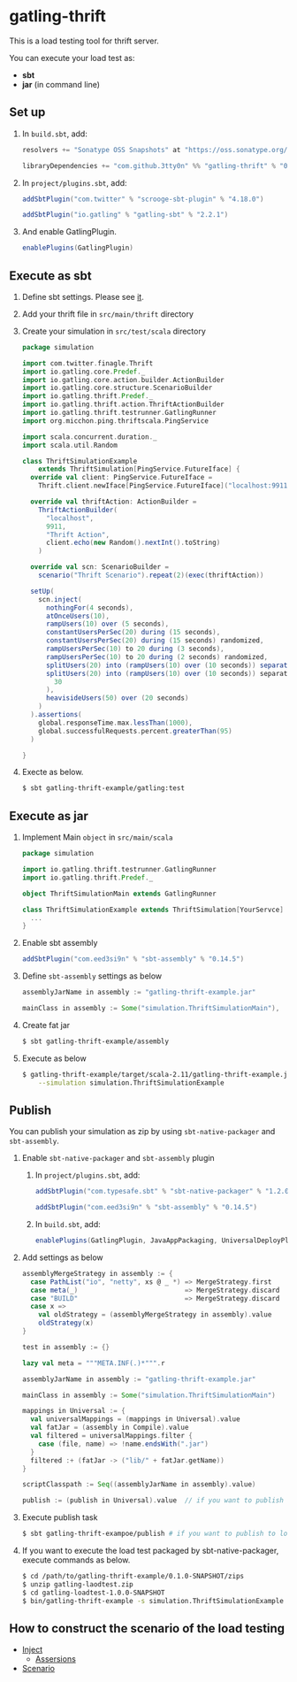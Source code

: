 # gatling-thrift

This is a load testing tool for thrift server.

You can execute your load test as:
 - **sbt**
 - **jar** (in command line)

## Set up

1. In `build.sbt`, add:
   ```scala
   resolvers += "Sonatype OSS Snapshots" at "https://oss.sonatype.org/content/repositories/snapshots"

   libraryDependencies += "com.github.3tty0n" %% "gatling-thrift" % "0.1.0-SNAPSHOT"
   ```

1. In `project/plugins.sbt`, add:

    ```scala
    addSbtPlugin("com.twitter" % "scrooge-sbt-plugin" % "4.18.0")

    addSbtPlugin("io.gatling" % "gatling-sbt" % "2.2.1")
    ```

1. And enable GatlingPlugin.

    ``` scala
    enablePlugins(GatlingPlugin)
    ```

## Execute as sbt

1. Define sbt settings. Please see [it](https://github.com/3tty0n/gatling-thrift/blob/master/gatling-thrift-example/resources/build.sbt.sample).

1. Add your thrift file in `src/main/thrift` directory

1. Create your simulation in `src/test/scala` directory

    ``` scala
    package simulation

    import com.twitter.finagle.Thrift
    import io.gatling.core.Predef._
    import io.gatling.core.action.builder.ActionBuilder
    import io.gatling.core.structure.ScenarioBuilder
    import io.gatling.thrift.Predef._
    import io.gatling.thrift.action.ThriftActionBuilder
    import io.gatling.thrift.testrunner.GatlingRunner
    import org.micchon.ping.thriftscala.PingService

    import scala.concurrent.duration._
    import scala.util.Random

    class ThriftSimulationExample
        extends ThriftSimulation[PingService.FutureIface] {
      override val client: PingService.FutureIface =
        Thrift.client.newIface[PingService.FutureIface]("localhost:9911")

      override val thriftAction: ActionBuilder =
        ThriftActionBuilder(
          "localhost",
          9911,
          "Thrift Action",
          client.echo(new Random().nextInt().toString)
        )

      override val scn: ScenarioBuilder =
        scenario("Thrift Scenario").repeat(2)(exec(thriftAction))

      setUp(
        scn.inject(
          nothingFor(4 seconds),
          atOnceUsers(10),
          rampUsers(10) over (5 seconds),
          constantUsersPerSec(20) during (15 seconds),
          constantUsersPerSec(20) during (15 seconds) randomized,
          rampUsersPerSec(10) to 20 during (3 seconds),
          rampUsersPerSec(10) to 20 during (2 seconds) randomized,
          splitUsers(20) into (rampUsers(10) over (10 seconds)) separatedBy (10 seconds),
          splitUsers(20) into (rampUsers(10) over (10 seconds)) separatedBy atOnceUsers(
            30
          ),
          heavisideUsers(50) over (20 seconds)
        )
      ).assertions(
        global.responseTime.max.lessThan(1000),
        global.successfulRequests.percent.greaterThan(95)
      )

    }
    ```

1. Execte as below.

    ``` bash
    $ sbt gatling-thrift-example/gatling:test
    ```

## Execute as jar

1. Implement Main `object` in `src/main/scala`

    ``` scala
    package simulation

    import io.gatling.thrift.testrunner.GatlingRunner
    import io.gatling.thrift.Predef._

    object ThriftSimulationMain extends GatlingRunner

    class ThriftSimulationExample extends ThriftSimulation[YourServce] {
      ...
    }
    ```

2. Enable sbt assembly

    ``` scala
    addSbtPlugin("com.eed3si9n" % "sbt-assembly" % "0.14.5")
    ```

3. Define `sbt-assembly` settings as below

    ``` scala
    assemblyJarName in assembly := "gatling-thrift-example.jar"

    mainClass in assembly := Some("simulation.ThriftSimulationMain"),
    ```

4. Create fat jar

    ``` bash
    $ sbt gatling-thrift-example/assembly
    ```

5. Execute as below

    ``` bash
    $ gatling-thrift-example/target/scala-2.11/gatling-thrift-example.jar \
        --simulation simulation.ThriftSimulationExample
    ```

## Publish

You can publish your simulation as zip by using `sbt-native-packager` and `sbt-assembly`.

1. Enable `sbt-native-packager` and `sbt-assembly` plugin
    1. In `project/plugins.sbt`, add:

        ```scala
        addSbtPlugin("com.typesafe.sbt" % "sbt-native-packager" % "1.2.0")

        addSbtPlugin("com.eed3si9n" % "sbt-assembly" % "0.14.5")
        ```

    1. In `build.sbt`, add:
  
          ```scala
          enablePlugins(GatlingPlugin, JavaAppPackaging, UniversalDeployPlugin)
          ```

1. Add settings as below

    ``` scala
    assemblyMergeStrategy in assembly := {
      case PathList("io", "netty", xs @ _ *) => MergeStrategy.first
      case meta(_)                           => MergeStrategy.discard
      case "BUILD"                           => MergeStrategy.discard
      case x =>
        val oldStrategy = (assemblyMergeStrategy in assembly).value
        oldStrategy(x)
    }

    test in assembly := {}

    lazy val meta = """META.INF(.)*""".r

    assemblyJarName in assembly := "gatling-thrift-example.jar"

    mainClass in assembly := Some("simulation.ThriftSimulationMain")

    mappings in Universal := {
      val universalMappings = (mappings in Universal).value
      val fatJar = (assembly in Compile).value
      val filtered = universalMappings.filter {
        case (file, name) => !name.endsWith(".jar")
      }
      filtered :+ (fatJar -> ("lib/" + fatJar.getName))
    }

    scriptClasspath := Seq((assemblyJarName in assembly).value)

    publish := (publish in Universal).value  // if you want to publish to local repository, add `publishLocal := (publish in Universal).value`
    ```

1. Execute publish task

    ```bash
    $ sbt gatling-thrift-exampoe/publish # if you want to publish to local repository, execute `sbt gatling-thrift-example/publishLocal`
    ```

1. If you want to execute the load test packaged by sbt-native-packager, execute commands as below.

    ```bash
    $ cd /path/to/gatling-thrift-example/0.1.0-SNAPSHOT/zips
    $ unzip gatling-laodtest.zip
    $ cd gatling-loadtest-1.0.0-SNAPSHOT
    $ bin/gatling-thrift-example -s simulation.ThriftSimulationExample
    ```

## How to construct the scenario of the load testing

- [Inject](http://gatling.io/docs/current/general/simulation_setup/)
  - [Assersions](http://gatling.io/docs/current/general/assertions/#assertions)
- [Scenario](http://gatling.io/docs/current/general/scenario/)
